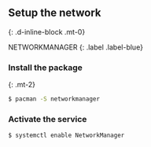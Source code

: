 ## Setup the network
{: .d-inline-block .mt-0}

NETWORKMANAGER
{: .label .label-blue}

### Install the package
{: .mt-2}

```bash
$ pacman -S networkmanager
```

### Activate the service

```bash
$ systemctl enable NetworkManager 
```
